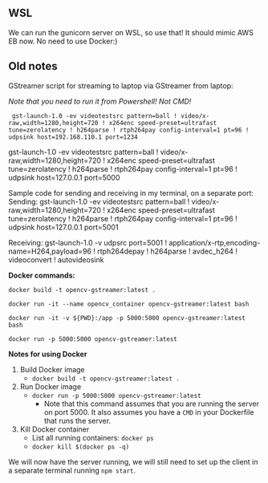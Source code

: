 ## WSL 

We can run the gunicorn server on WSL, so use that! It should mimic AWS EB now. No need to use Docker:)



## Old notes 

GStreamer script for streaming to laptop via GStreamer from laptop:

*Note that you need to run it from Powershell! Not CMD!*

` gst-launch-1.0 -ev videotestsrc pattern=ball ! video/x-raw,width=1280,height=720 ! x264enc speed-preset=ultrafast tune=zerolatency ! h264parse ! rtph264pay config-interval=1 pt=96 ! udpsink host=192.168.110.1 port=1234`

gst-launch-1.0 -ev videotestsrc pattern=ball ! video/x-raw,width=1280,height=720 ! x264enc speed-preset=ultrafast tune=zerolatency ! h264parse ! rtph264pay config-interval=1 pt=96 ! udpsink host=127.0.0.1 port=5000

Sample code for sending and receiving in my terminal, on a separate port:
Sending:
gst-launch-1.0 -ev videotestsrc pattern=ball ! video/x-raw,width=1280,height=720 ! x264enc speed-preset=ultrafast tune=zerolatency ! h264parse ! rtph264pay config-interval=1 pt=96 ! udpsink host=127.0.0.1 port=5001 

Receiving:
gst-launch-1.0 -v udpsrc port=5001 ! application/x-rtp,encoding-name=H264,payload=96 ! rtph264depay ! h264parse ! avdec_h264 ! videoconvert ! autovideosink



**Docker commands:**

`docker build -t opencv-gstreamer:latest .`


`docker run -it --name opencv_container opencv-gstreamer:latest bash`

`docker run -it -v ${PWD}:/app -p 5000:5000 opencv-gstreamer:latest bash`


`docker run -p 5000:5000 opencv-gstreamer:latest`


**Notes for using Docker**

1. Build Docker image
    - `docker build -t opencv-gstreamer:latest .`
1. Run Docker image
    - `docker run -p 5000:5000 opencv-gstreamer:latest`
      - Note that this command assumes that you are running the server on port 5000. It also assumes you have a `CMD` in 
        your Dockerfile that runs the server.
1. Kill Docker container
    - List all running containers: `docker ps`
    - `docker kill $(docker ps -q)`

We will now have the server running, we will still need to set up the client in a separate terminal running `npm start`. 


